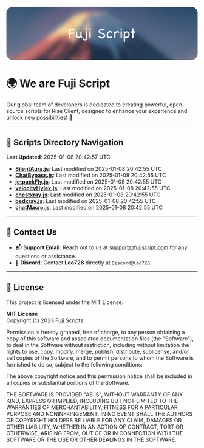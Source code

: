 ![Banner](.github/b.webp)

# 🌍 **We are Fuji Script**

Our global team of developers is dedicated to creating powerful, open-source scripts for Rise Client, designed to enhance your experience and unlock new possibilities! 🌟

---
<!-- SCRIPTS_NAVIGATION_START -->
## 📂 **Scripts Directory Navigation**

**Last Updated**: 2025-01-08 20:42:57 UTC

- **[SilentAura.js](scripts/SilentAura.js)**: Last modified on 2025-01-08 20:42:55 UTC
- **[ChatBypass.js](scripts/ChatBypass.js)**: Last modified on 2025-01-08 20:42:55 UTC
- **[jetpackFly.js](scripts/jetpackFly.js)**: Last modified on 2025-01-08 20:42:55 UTC
- **[velocityHylex.js](scripts/velocityHylex.js)**: Last modified on 2025-01-08 20:42:55 UTC
- **[chestxray.js](scripts/chestxray.js)**: Last modified on 2025-01-08 20:42:55 UTC
- **[bedxray.js](scripts/bedxray.js)**: Last modified on 2025-01-08 20:42:55 UTC
- **[chatMacro.js](scripts/chatMacro.js)**: Last modified on 2025-01-08 20:42:55 UTC

<!-- SCRIPTS_NAVIGATION_END -->

---

## 💬 **Contact Us**  
- 📬 **Support Email**: Reach out to us at [support@fujiscript.com](mailto:support@fujiscript.com) for any questions or assistance.  
- 💬 **Discord**: Contact **Leo728** directly at `Discord@leo728`.

---

## 📜 **License**

This project is licensed under the MIT License.  

**MIT License**  
Copyright (c) 2023 Fuji Scripts  

Permission is hereby granted, free of charge, to any person obtaining a copy of this software and associated documentation files (the "Software"), to deal in the Software without restriction, including without limitation the rights to use, copy, modify, merge, publish, distribute, sublicense, and/or sell copies of the Software, and to permit persons to whom the Software is furnished to do so, subject to the following conditions:  

The above copyright notice and this permission notice shall be included in all copies or substantial portions of the Software.  

THE SOFTWARE IS PROVIDED "AS IS", WITHOUT WARRANTY OF ANY KIND, EXPRESS OR IMPLIED, INCLUDING BUT NOT LIMITED TO THE WARRANTIES OF MERCHANTABILITY, FITNESS FOR A PARTICULAR PURPOSE AND NONINFRINGEMENT. IN NO EVENT SHALL THE AUTHORS OR COPYRIGHT HOLDERS BE LIABLE FOR ANY CLAIM, DAMAGES OR OTHER LIABILITY, WHETHER IN AN ACTION OF CONTRACT, TORT OR OTHERWISE, ARISING FROM, OUT OF OR IN CONNECTION WITH THE SOFTWARE OR THE USE OR OTHER DEALINGS IN THE SOFTWARE.  

